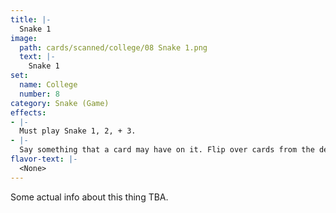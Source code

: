 ```yaml
---
title: |-
  Snake 1
image: 
  path: cards/scanned/college/08 Snake 1.png
  text: |-
    Snake 1
set:
  name: College
  number: 8
category: Snake (Game)
effects: 
- |-
  Must play Snake 1, 2, + 3.
- |-
  Say something that a card may have on it. Flip over cards from the deck one at a time until you get to a card without it. Blanks count as having it no matter what.
flavor-text: |-
  <None>
---
```

Some actual info about this thing TBA.
